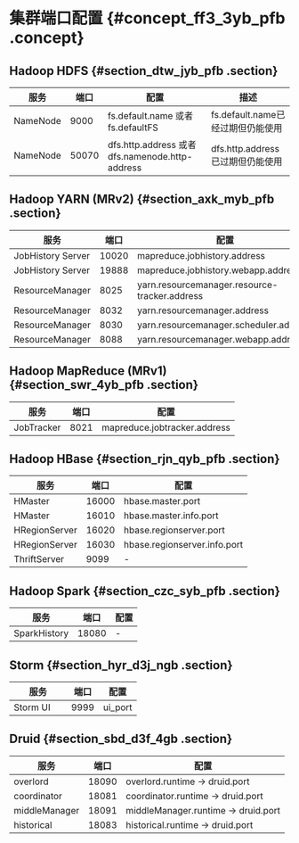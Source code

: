 # 集群端口配置 {#concept_ff3_3yb_pfb .concept}

## Hadoop HDFS {#section_dtw_jyb_pfb .section}

|服务|端口|配置|描述|
|--|--|--|--|
|NameNode|9000|fs.default.name 或者 fs.defaultFS|fs.default.name已经过期但仍能使用|
|NameNode|50070|dfs.http.address 或者 dfs.namenode.http-address|dfs.http.address已过期但仍能使用|

## Hadoop YARN \(MRv2\) {#section_axk_myb_pfb .section}

|服务|端口|配置|
|--|--|--|
|JobHistory Server|10020|mapreduce.jobhistory.address|
|JobHistory Server|19888|mapreduce.jobhistory.webapp.address|
|ResourceManager|8025|yarn.resourcemanager.resource-tracker.address|
|ResourceManager|8032|yarn.resourcemanager.address|
|ResourceManager|8030|yarn.resourcemanager.scheduler.address|
|ResourceManager|8088|yarn.resourcemanager.webapp.address|

## Hadoop MapReduce \(MRv1\) {#section_swr_4yb_pfb .section}

|服务|端口|配置|
|--|--|--|
|JobTracker|8021|mapreduce.jobtracker.address|

## Hadoop HBase {#section_rjn_qyb_pfb .section}

|服务|端口|配置|
|--|--|--|
|HMaster|16000|hbase.master.port|
|HMaster|16010|hbase.master.info.port|
|HRegionServer|16020|hbase.regionserver.port|
|HRegionServer|16030|hbase.regionserver.info.port|
|ThriftServer|9099|-|

## Hadoop Spark {#section_czc_syb_pfb .section}

|服务|端口|配置|
|--|--|--|
|SparkHistory|18080|-|

## Storm {#section_hyr_d3j_ngb .section}

|服务|端口|配置|
|--|--|--|
|Storm UI     |9999|ui\_port|

## Druid {#section_sbd_d3f_4gb .section}

|服务|端口|配置|
|--|--|--|
|overlord|18090|overlord.runtime -\> druid.port|
|coordinator|18081|coordinator.runtime -\> druid.port|
|middleManager|18091|middleManager.runtime -\> druid.port|
|historical|18083|historical.runtime -\> druid.port|

